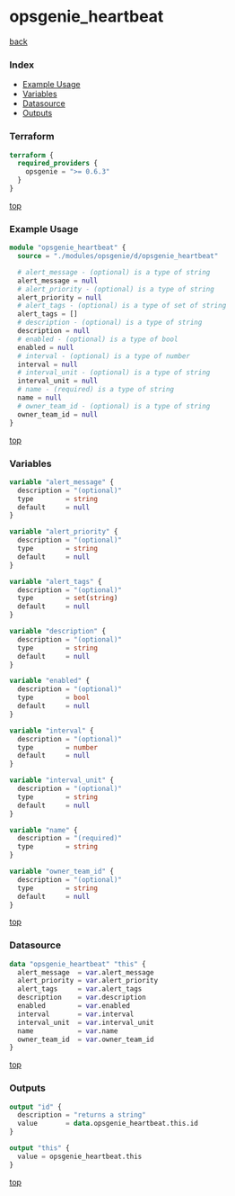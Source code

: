 # opsgenie_heartbeat

[back](../opsgenie.md)

### Index

- [Example Usage](#example-usage)
- [Variables](#variables)
- [Datasource](#datasource)
- [Outputs](#outputs)

### Terraform

```terraform
terraform {
  required_providers {
    opsgenie = ">= 0.6.3"
  }
}
```

[top](#index)

### Example Usage

```terraform
module "opsgenie_heartbeat" {
  source = "./modules/opsgenie/d/opsgenie_heartbeat"

  # alert_message - (optional) is a type of string
  alert_message = null
  # alert_priority - (optional) is a type of string
  alert_priority = null
  # alert_tags - (optional) is a type of set of string
  alert_tags = []
  # description - (optional) is a type of string
  description = null
  # enabled - (optional) is a type of bool
  enabled = null
  # interval - (optional) is a type of number
  interval = null
  # interval_unit - (optional) is a type of string
  interval_unit = null
  # name - (required) is a type of string
  name = null
  # owner_team_id - (optional) is a type of string
  owner_team_id = null
}
```

[top](#index)

### Variables

```terraform
variable "alert_message" {
  description = "(optional)"
  type        = string
  default     = null
}

variable "alert_priority" {
  description = "(optional)"
  type        = string
  default     = null
}

variable "alert_tags" {
  description = "(optional)"
  type        = set(string)
  default     = null
}

variable "description" {
  description = "(optional)"
  type        = string
  default     = null
}

variable "enabled" {
  description = "(optional)"
  type        = bool
  default     = null
}

variable "interval" {
  description = "(optional)"
  type        = number
  default     = null
}

variable "interval_unit" {
  description = "(optional)"
  type        = string
  default     = null
}

variable "name" {
  description = "(required)"
  type        = string
}

variable "owner_team_id" {
  description = "(optional)"
  type        = string
  default     = null
}
```

[top](#index)

### Datasource

```terraform
data "opsgenie_heartbeat" "this" {
  alert_message  = var.alert_message
  alert_priority = var.alert_priority
  alert_tags     = var.alert_tags
  description    = var.description
  enabled        = var.enabled
  interval       = var.interval
  interval_unit  = var.interval_unit
  name           = var.name
  owner_team_id  = var.owner_team_id
}
```

[top](#index)

### Outputs

```terraform
output "id" {
  description = "returns a string"
  value       = data.opsgenie_heartbeat.this.id
}

output "this" {
  value = opsgenie_heartbeat.this
}
```

[top](#index)
